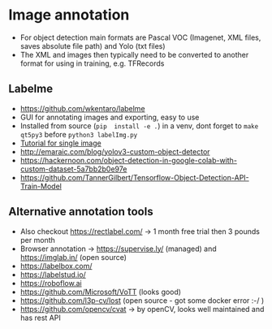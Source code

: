 # Image annotation
* For object detection main formats are Pascal VOC (Imagenet, XML files, saves absolute file path) and Yolo (txt files)
* The XML and images then typically need to be converted to another format for using in training, e.g. TFRecords

## Labelme
* https://github.com/wkentaro/labelme
* GUI for annotating images and exporting, easy to use
* Installed from source (`pip  install -e .`) in a venv, dont forget to `make qt5py3` before `python3 labelImg.py`
* [Tutorial for single image](https://github.com/wkentaro/labelme/tree/master/examples/tutorial)
* http://emaraic.com/blog/yolov3-custom-object-detector
* https://hackernoon.com/object-detection-in-google-colab-with-custom-dataset-5a7bb2b0e97e
* https://github.com/TannerGilbert/Tensorflow-Object-Detection-API-Train-Model

## Alternative annotation tools
* Also checkout https://rectlabel.com/ -> 1 month free trial then 3 pounds per month
* Browser annotation -> https://supervise.ly/ (managed) and https://imglab.in/ (open source)
* https://labelbox.com/
* https://labelstud.io/
* https://roboflow.ai
* https://github.com/Microsoft/VoTT (looks good)
* https://github.com/l3p-cv/lost (open source - got some docker error :-/ )
* https://github.com/opencv/cvat -> by openCV, looks well maintained and has rest API